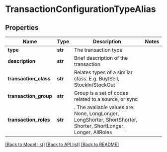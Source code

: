 # TransactionConfigurationTypeAlias

## Properties
Name | Type | Description | Notes
------------ | ------------- | ------------- | -------------
**type** | **str** | The transaction type | 
**description** | **str** | Brief description of the transaction | 
**transaction_class** | **str** | Relates types of a similar class. E.g. Buy/Sell, StockIn/StockOut | 
**transaction_group** | **str** | Group is a set of codes related to a source, or sync | 
**transaction_roles** | **str** | . The available values are: None, LongLonger, LongShorter, ShortShorter, Shorter, ShortLonger, Longer, AllRoles | 

[[Back to Model list]](../README.md#documentation-for-models) [[Back to API list]](../README.md#documentation-for-api-endpoints) [[Back to README]](../README.md)


